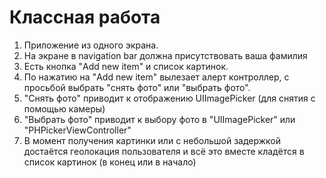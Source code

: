 # Классная работа

1. Приложение из одного экрана.
2. На экране в navigation bar должна присутствовать ваша фамилия
3. Есть кнопка "Add new item" и список картинок.
4. По нажатию на "Add new item" вылезает алерт контроллер, с просьбой выбрать "снять фото" или "выбрать фото".
5. "Снять фото" приводит к отображению UIImagePicker (для снятия с помощью камеры)
6. "Выбрать фото" приводит к выбору фото в "UIImagePicker" или "PHPickerViewController"
7. В момент получения картинки или с небольшой задержкой достаётся геолокация пользователя и всё это вместе кладётся в список картинок (в конец или в начало)
